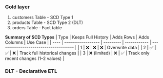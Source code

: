 ###  Gold layer 

1. customers Table - SCD Type 1
2. products  Table - SCD Type 2 (DLT)
3. orders  Table   - Fact table

**Summary of SCD Types**
| Type | Keeps Full History | Adds Rows | Adds Columns | Use Case                               |
| ---- | ------------------ | --------- | ------------ | -------------------------------------- |
| 1    | ❌                  | ❌         | ❌       | Overwrite data                         |
| 2    | ✅                  | ✅         | ❌            | Track full historical changes          |
| 3    | ❌ (limited)        | ❌         | ✅            | Track only recent changes (1–2 values) |


### DLT - Declarative ETL
